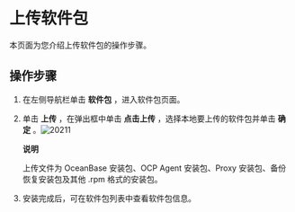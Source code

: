 上传软件包
==========================

本页面为您介绍上传软件包的操作步骤。

操作步骤
-------------------------

1. 在左侧导航栏单击 **软件包** ，进入软件包页面。



2. 单击 **上传** ，在弹出框中单击 **点击上传** ，选择本地要上传的软件包并单击 **确定** 。![20211](https://help-static-aliyun-doc.aliyuncs.com/assets/img/zh-CN/2863960161/p213056.png)

   **说明**



   上传文件为 OceanBase 安装包、OCP Agent 安装包、Proxy 安装包、备份恢复安装包及其他 .rpm 格式的安装包。


3. 安装完成后，可在软件包列表中查看软件包信息。
